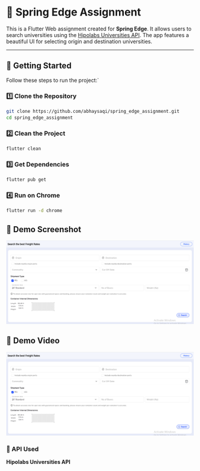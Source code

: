 # 🌱 Spring Edge Assignment

This is a Flutter Web assignment created for **Spring Edge**. It allows users to search universities using the [Hipolabs Universities API](http://universities.hipolabs.com/search?name=middle). The app features a beautiful UI for selecting origin and destination universities.

---

## 🚀 Getting Started

Follow these steps to run the project:`

### 1️⃣ Clone the Repository

```bash
git clone https://github.com/abhaysaqi/spring_edge_assignment.git
cd spring_edge_assignment
```

### 2️⃣ Clean the Project
```bash
flutter clean
```

### 3️⃣ Get Dependencies
```bash
flutter pub get
```

### 4️⃣ Run on Chrome
```bash
flutter run -d chrome
```

## 📸 Demo Screenshot
![App Screenshot](https://github.com/abhaysaqi/spring_edge_assignment/blob/main/screenshot/assignment%202.png)

## 📸 Demo Video
[![Watch the video](https://github.com/abhaysaqi/spring_edge_assignment/blob/main/screenshot/assignment%202.png)](https://github.com/abhaysaqi/spring_edge_assignment/blob/main/video.mp4)

### 🔗 API Used
**Hipolabs Universities API**
